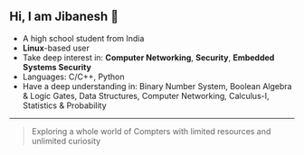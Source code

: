 ## Hi, I am Jibanesh 👋

- A high school student from India
- **Linux**-based user
- Take deep interest in: **Computer Networking**, **Security**, **Embedded Systems Security**
- Languages: C/C++, Python
- Have a deep understanding in: Binary Number System, Boolean Algebra & Logic Gates, Data Structures, Computer Networking, Calculus-I, Statistics & Probability
---
>Exploring a whole world of Compters with limited resources and unlimited curiosity
